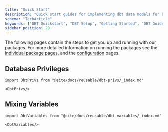 ```yaml
---
title: "Quick Start"
description: "Quick start guides for implementing dbt data models for behavioral analytics and data transformation."
schema: "TechArticle"
keywords: ["DBT Quickstart", "DBT Setup", "Getting Started", "DBT Guide", "Quick Setup", "DBT Installation"]
sidebar_position: 20
---
```


The following pages contain the steps to get you up and running with our packages. For more detailed information on running the packages see the [individual package pages](/docs/modeling-your-data/modeling-your-data-with-dbt/dbt-models/index.md), and the [configuration](/docs/modeling-your-data/modeling-your-data-with-dbt/dbt-configuration/index.md) pages.

## Database Privileges

```mdx-code-block
import DbtPrivs from "@site/docs/reusable/dbt-privs/_index.md"

<DbtPrivs/>
```

## Mixing Variables

```mdx-code-block
import DbtVariables from "@site/docs/reusable/dbt-variables/_index.md"

<DbtVariables/>
```
